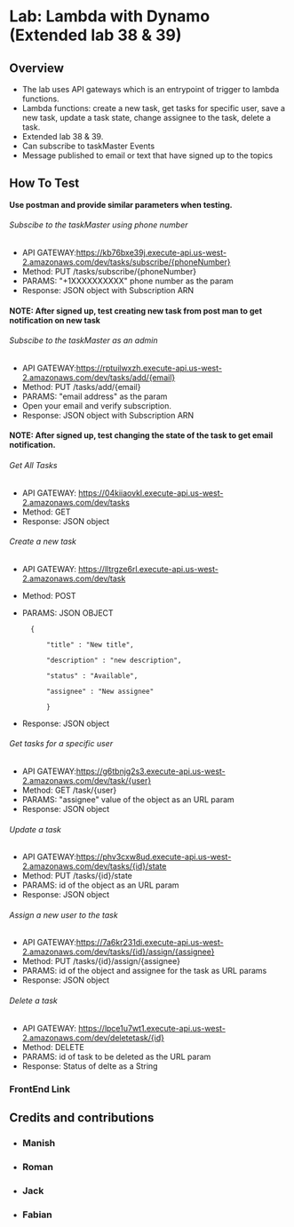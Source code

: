 # Lab: Lambda with Dynamo (Extended lab 38 & 39)

## Overview
- The lab uses API gateways which is an entrypoint of trigger to lambda functions.
- Lambda functions: create a new task, get tasks for specific user, save a new task, update a task state,
  change assignee to the task, delete a task.
- Extended lab 38 & 39. 
- Can subscribe to taskMaster Events
- Message published to email or text that have signed up to the topics

## How To Test
 **Use postman and provide similar parameters when testing.** 
 
  ###### Subscibe to the taskMaster using phone number        
  * API GATEWAY:https://kb76bxe39j.execute-api.us-west-2.amazonaws.com/dev/tasks/subscribe/{phoneNumber}
  * Method: PUT /tasks/subscribe/{phoneNumber}
  * PARAMS: "+1XXXXXXXXXX" phone number as the param          
  * Response: JSON object with Subscription ARN
  #### NOTE: After signed up, test creating new task from post man to get notification on new task
  
  ###### Subscibe to the taskMaster as an admin        
  * API GATEWAY:https://rptuilwxzh.execute-api.us-west-2.amazonaws.com/dev/tasks/add/{email}
  * Method: PUT /tasks/add/{email}
  * PARAMS: "email address" as the param  
  * Open your email and verify subscription.
  * Response: JSON object with Subscription ARN
  #### NOTE: After signed up, test changing the state of the task to get email notification.
  
 ###### Get All Tasks
  * API GATEWAY: https://04kiiaovkl.execute-api.us-west-2.amazonaws.com/dev/tasks
  * Method: GET           
  * Response: JSON object
  
###### Create a new task
  * API GATEWAY: https://lltrgze6rl.execute-api.us-west-2.amazonaws.com/dev/task
  * Method: POST
  * PARAMS: JSON OBJECT
  
          
          {
          
              "title" : "New title",
              
              "description" : "new description",
              
              "status" : "Available",
              
              "assignee" : "New assignee"
              
              }
              
   * Response: JSON object
   
 ###### Get tasks for a specific user        
  * API GATEWAY:https://g6tbnjg2s3.execute-api.us-west-2.amazonaws.com/dev/task/{user}
  * Method: GET /task/{user}
  * PARAMS: "assignee" value  of the object as an URL param           
  * Response: JSON object
   
###### Update a task        
  * API GATEWAY:https://phv3cxw8ud.execute-api.us-west-2.amazonaws.com/dev/tasks/{id}/state
  * Method: PUT /tasks/{id}/state
  * PARAMS: id of the object as an URL param           
  * Response: JSON object
  
###### Assign a new user to the task        
  * API GATEWAY:https://7a6kr231di.execute-api.us-west-2.amazonaws.com/dev/tasks/{id}/assign/{assignee}
  * Method: PUT /tasks/{id}/assign/{assignee}
  * PARAMS: id of the object and assignee for the task as URL params         
  * Response: JSON object
  
###### Delete a task        
  * API GATEWAY: https://lpce1u7wt1.execute-api.us-west-2.amazonaws.com/dev/deletetask/{id}
  * Method: DELETE
  * PARAMS: id of task to be deleted as the URL param          
  * Response: Status of delte as a String
   
 ### FrontEnd Link 
      
              
## Credits and contributions
  * ### Manish
  * ### Roman
  * ### Jack
  * ### Fabian

